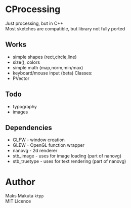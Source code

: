 # CProcessing

Just processing, but in C++ <br>
Most sketches are compatible, but library not fully ported

## Works
 - simple shapes (rect,circle,line)
 - size(), colors
 - simple math (map,norm,min/max)
 - keyboard/mouse input (beta)
 Classes:
 - PVector
## Todo
 - typography 
 - images 

## Dependencies
 - GLFW - window creation
 - GLEW - OpenGL function wrapper
 - nanovg - 2d renderer
 - stb_image - uses for image loading (part of nanovg)
 - stb_truetype - uses for text rendering (part of nanovg)
 
# Author
  
  Maks Makuta ``` ktpp ``` <br>
  MIT Licence
